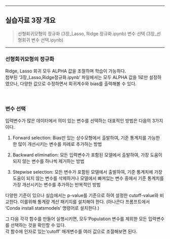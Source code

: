------------------------------------------------------------------

## 실습자료 3장 개요

> 선형회귀모형의 정규화 (3장_Lasso, Ridge 정규화.ipynb)
> 변수 선택 (3장_선형회귀 변수 선택.ipynb)

------------------------------------------------------------------


### 선형회귀모형의 정규화

Ridge, Lasso 회귀 모두 ALPHA 값을 조절하며 학습이 가능하다. <br>
첨부된 ‘3장_Lasso,Ridge정규화.ipynb’ 파일에서는 모두 ALPHA 값을 1로만 설정하였으나, 다양한 값으로 수정하면서 회귀계수와 bias를 출력해볼 수 있다. <br><br><br>



### 변수 선택

입력변수가 많은 데이터에서 의미 있는 변수를 선택하는 대표적인 방법은 다음의 3가지이다. <br>

1. Forward selection: Bias만 있는 상수모형에서 출발하여, 기준 통계치를 가능한 한 많이 개선시키는 변수를 차례로 추가하는 방법 <br>

2. Backward elimination: 모든 입력변수가 포함된 모델에서 출발하여, 가장 도움이 되지 않는 변수를 하나씩 제거하는 방법 <br>

3. Stepwise selection: 모든 변수가 포함된 모델에서 출발하여, 기준 통계치에 가장 도움이 되지 않는 변수를 삭제하거나 모델에서 빠져있는 변수 중에서 기준 통계치를 가장 개선시키는 변수를 추가하는 반복적인 방법 <br>

다양한 기준이 있으나 실습에서는 p-value를 기준으로 하여 설정한 cutoff-value와 비교한다. 이를위해 통계량 계산 패키지를 설치해야 한다. (아나콘다 프롬프트에서 ‘Conda install statsmodels’ 명령어로 설치한다.) <br>

그 다음 각각 함수를 만들어 실행시키면, 모두‘Population 변수를 제외한 모든 입력변수를 선택하는 것을 확인할 수 있다. <br>
각 함수에 인자로 있는‘cutoff' 매개변수를 여러 값으로 조절해보면 된다. <br>
